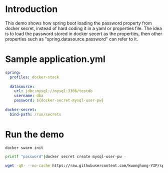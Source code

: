 # Introduction

This demo shows how spring boot loading the password property from docker secret, instead of hard coding it in a yaml or properties file. The idea is to load the password stored in docker secert as the properties, then other properties such as "spring.datasource.password" can refer to it.

# Sample application.yml 

```yaml
spring:
  profiles: docker-stack
  
  datasource:
    url: jdbc:mysql://mysql:3306/testdb
    username: dba
    password: ${docker-secret-mysql-user-pw}
    
docker-secret:
  bind-path: /run/secrets
```

# Run the demo

```bash
docker swarm init

printf "password"|docker secret create mysql-user-pw -

wget -qO- --no-cache https://raw.githubusercontent.com/kwonghung-YIP/spring-boot-docker-secret/master/docker-compose.yml | docker stack deploy --compose-file - demo
```
